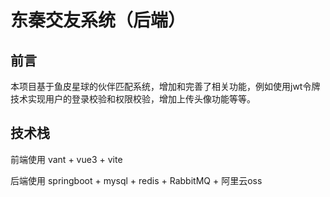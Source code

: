 # 东秦交友系统（后端）
## 前言
本项目基于鱼皮星球的伙伴匹配系统，增加和完善了相关功能，例如使用jwt令牌技术实现用户的登录校验和权限校验，增加上传头像功能等等。

## 技术栈
前端使用 vant + vue3 + vite

后端使用 springboot + mysql + redis + RabbitMQ + 阿里云oss